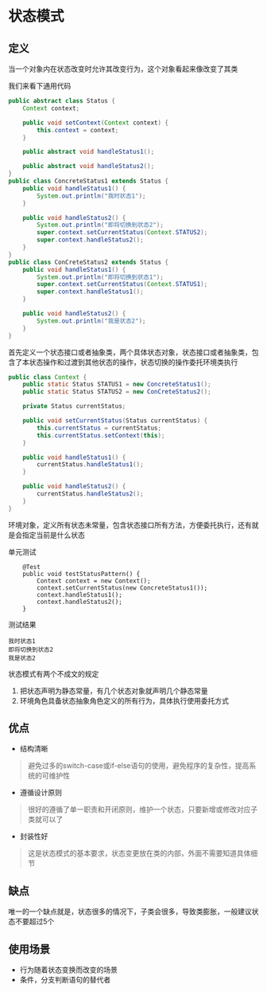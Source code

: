 # 状态模式
## 定义
当一个对象内在状态改变时允许其改变行为，这个对象看起来像改变了其类

我们来看下通用代码
```java
public abstract class Status {
    Context context;

    public void setContext(Context context) {
        this.context = context;
    }

    public abstract void handleStatus1();

    public abstract void handleStatus2();
}
public class ConcreteStatus1 extends Status {
    public void handleStatus1() {
        System.out.println("我时状态1");
    }

    public void handleStatus2() {
        System.out.println("即将切换到状态2");
        super.context.setCurrentStatus(Context.STATUS2);
        super.context.handleStatus2();
    }
}
public class ConCreteStatus2 extends Status {
    public void handleStatus1() {
        System.out.println("即将切换到状态1");
        super.context.setCurrentStatus(Context.STATUS1);
        super.context.handleStatus1();
    }

    public void handleStatus2() {
        System.out.println("我是状态2");
    }
}
```
首先定义一个状态接口或者抽象类，两个具体状态对象，状态接口或者抽象类，包含了本状态操作和过渡到其他状态的操作，状态切换的操作委托环境类执行
```java
public class Context {
    public static Status STATUS1 = new ConcreteStatus1();
    public static Status STATUS2 = new ConCreteStatus2();

    private Status currentStatus;

    public void setCurrentStatus(Status currentStatus) {
        this.currentStatus = currentStatus;
        this.currentStatus.setContext(this);
    }

    public void handleStatus1() {
        currentStatus.handleStatus1();
    }

    public void handleStatus2() {
        currentStatus.handleStatus2();
    }
}
```
环境对象，定义所有状态未常量，包含状态接口所有方法，方便委托执行，还有就是会指定当前是什么状态

单元测试
```
    @Test
    public void testStatusPattern() {
        Context context = new Context();
        context.setCurrentStatus(new ConcreteStatus1());
        context.handleStatus1();
        context.handleStatus2();
    }
```
测试结果
```
我时状态1
即将切换到状态2
我是状态2
```
状态模式有两个不成文的规定
1. 把状态声明为静态常量，有几个状态对象就声明几个静态常量
2. 环境角色具备状态抽象角色定义的所有行为，具体执行使用委托方式
## 优点
* 结构清晰
>避免过多的switch-case或if-else语句的使用，避免程序的复杂性，提高系统的可维护性
* 遵循设计原则
>很好的遵循了单一职责和开闭原则，维护一个状态，只要新增或修改对应子类就可以了
* 封装性好
>这是状态模式的基本要求，状态变更放在类的内部，外面不需要知道具体细节
## 缺点
唯一的一个缺点就是，状态很多的情况下，子类会很多，导致类膨胀，一般建议状态不要超过5个
## 使用场景
* 行为随着状态变换而改变的场景
* 条件，分支判断语句的替代者